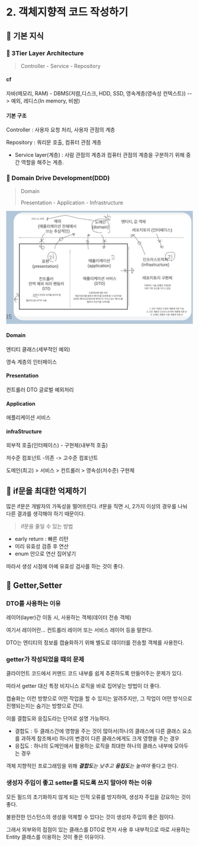# 2. 객체지향적 코드 작성하기

## 🎇 기본 지식

### 🐼 3Tier Layer Architecture

> Controller - Service - Repository

#### **cf**

자바(메모리, RAM) - DBMS(저렴,디스크, HDD, SSD, 영속계층(영속성 컨텍스트))  --> 예외, 레디스(In memory, 비쌈)

#### **기본 구조**

Controller : 사용자 요청 처리, 사용자 관점의 계층

Repository : 쿼리문 호출, 컴퓨터 관점 계층

- Service layer(계층) : 사람 관점의 계층과 컴퓨터 관점의 계층을 구분하기 위해 중간 역할을 해주는 계층.

### 🐼 Domain Drive Development(DDD)

> Domain
>
> Presentation - Application - Infrastructure

![img](https://raw.githubusercontent.com/hyensukim/PlayData_class/main/images/DDD.jpg "DDD 그림")

#### Domain

엔티티 클래스(세부적인 예외)

영속 계층의 인터페이스

#### Presentation

컨트롤러  DTO 글로벌 예외처리

#### Application

애플리케이션 서비스

#### infraStructure

외부적 호출(인터페이스) - 구현체(내부적 호출)

저수준 컴포넌트 -의존 -> 고수준 컴포넌트

도메인(최고) > 서비스 > 컨트롤러 > 영속성(저수준) 구현체

## 🎇 if문을 최대한 억제하기

많은 if문은 개발자의 가독성을 떨어뜨린다. if문을 직면 시, 2가지 이상의 경우를 나눠 다른 결과를 생각해야 하기 때문이다.

> if문을 줄일 수 있는 방법

- early return : 빠른 리턴
- 미리 유효성 검증 후 연산
- enum 안으로 연산 집어넣기

따라서 생성 시점에 아예 유효성 검사를 하는 것이 좋다.

## 🎇 Getter,Setter

### DTO를 사용하는 이유

레이어(layer)간 이동 시, 사용하는 객체(데이터 전송 객체)

여기서 레이어란... 컨트롤러 레이어 또는 서비스 레이어 등을 말한다.

DTO는 엔티티의 정보를 캡슐화하기 위해 별도로 데이터를 전송할 객체를 사용한다.

### getter가 작성되었을 때의 문제

클라이언트 코드에서 커맨드 코드 내부를 쉽게 추론하도록 만들어주는 문제가 있다.

따라서 getter 대신 특정 비지니스 로직을 바로 집어넣는 방법이 더 좋다.

캡슐화는 이런 방향으로 어떤 작업을 할 수 있지는 알려주지만, 그 작업이 어떤 방식으로 진행되는지는 숨기는 방향으로 간다.

이를 결합도와 응집도라는 단어로 설명 가능하다.

- 결합도 : 두 클래스간에 영향을 주는 것이 많아서(하나의 클래스에 다른 클래스 요소를 과하게 참조해서) 하나의 변경이 다른 클래스에게도 크게 영향을 주는 경우
- 응집도 : 하나의 도메인에서 활용하는 로직을 최대한 하나의 클래스 내부에 모아두는 경우

객체 지향적인 프로그래밍을 위해 ***결합도**는 낮추고* ***응집도**는 높여야* 좋다고 한다.

### 생성자 주입이 좋고 setter를 되도록 쓰지 말아야 하는 이유

모든 필드의 초기화하지 않게 되는 인적 오류를 방지하여, 생성자 주입을 강요하는 것이 좋다.

불완전한 인스턴스의 생성을 억제할 수 있다는 것이 생성자 주입의 좋은 점이다.

그래서 외부와의 접점이 있는 클래스를 DTO로 먼저 사용 후 내부적으로 따로 사용하는 Entity 클래스를 이용하는 것이 좋은 이유이다.

